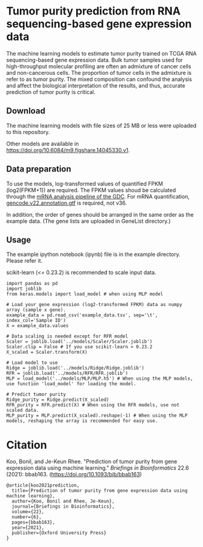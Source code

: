 # Tumor purity prediction from RNA sequencing-based gene expression data
The machine learning models to estimate tumor purity trained on TCGA RNA sequencing-based gene expression data. Bulk tumor samples used for high-throughput molecular profiling are often an admixture of cancer cells and non-cancerous cells. The proportion of tumor cells in the admixture is refer to as tumor purity. The mixed composition can confound the analysis and affect the biological interpretation of the results, and thus, accurate prediction of tumor purity is critical.

## Download
The machine learning models with file sizes of 25 MB or less were uploaded to this repository.

Other models are available in https://doi.org/10.6084/m9.figshare.14045330.v1.

## Data preparation
To use the models, log-transformed values of quantified FPKM (log2(FPKM+1)) are required. The FPKM values shoud be calculated through the [mRNA analysis pipeline of the GDC](https://docs.gdc.cancer.gov/Data/Bioinformatics_Pipelines/Expression_mRNA_Pipeline/). For mRNA quantification, [gencode.v22.annotation.gtf](https://www.gencodegenes.org/human/release_22.html) is required, not v36.

In addition, the order of genes should be arranged in the same order as the example data. (The gene lists are uploaded in GeneList directory.)

## Usage
The example ipython notebook (ipynb) file is in the example directory. Please refer it.

scikit-learn (<= 0.23.2) is recommended to scale input data.
```
import pandas as pd
import joblib
from keras.models import load_model # when using MLP model

# Load your gene expression (log2-transformed FPKM) data as numpy array (sample x gene).
example_data = pd.read_csv('example_data.tsv', sep='\t', index_col='Sample ID')
X = example_data.values

# Data scaling is needed except for RFR model
Scaler = joblib.load('../models/Scaler/Scaler.joblib')
Scaler.clip = False # If you use scikit-learn > 0.23.2
X_scaled = Scaler.transform(X)

# Load model to use
Ridge = joblib.load('../models/Ridge/Ridge.joblib')
RFR = joblib.load('../models/RFR/RFR.joblib')
MLP = load_model('../models/MLP/MLP.h5') # When using the MLP models, use function 'load_model' for loading the model.

# Predict tumor purity
Ridge_purity = Ridge.predict(X_scaled)
RFR_purity = RFR.predict(X) # When using the RFR models, use not scaled data.
MLP_purity = MLP.predict(X_scaled).reshape(-1) # When using the MLP models, reshaping the array is recommended for easy use.
```

# Citation
Koo, Bonil, and Je-Keun Rhee. "Prediction of tumor purity from gene expression data using machine learning." *Briefings in Bioinformatics* 22.6 (2021): bbab163.
(https://doi.org/10.1093/bib/bbab163)
```
@article{koo2021prediction,
  title={Prediction of tumor purity from gene expression data using machine learning},
  author={Koo, Bonil and Rhee, Je-Keun},
  journal={Briefings in Bioinformatics},
  volume={22},
  number={6},
  pages={bbab163},
  year={2021},
  publisher={Oxford University Press}
}
```
